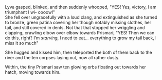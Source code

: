Lyva gasped, blinked, and then suddenly whooped, "YES! Yes, victory, I am triumphant I wi- oooow!"     
She fell over ungracefully with a loud clang, and extinguished as she turned to bronze, green patina covering her though notably missing clothes, her tail, and still covered in dents. Not that that stopped her wriggling and clapping, crawling elbow over elbow towards Prismari, "YES! Then we can do this, right? I'm *starving*, I need to eat... everything to grow my tail back, I miss it so much"    

She hugged and kissed him, then teleported the both of them back to the river and the ten corpses laying out, now all rather dusty.     

Within, the tiny Prismari saw ten glowing orbs floating out towards her hatch, moving towards him.
